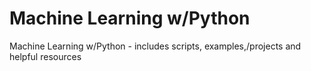 # Machine Learning w/Python
Machine Learning w/Python - includes scripts, examples,/projects and helpful resources
